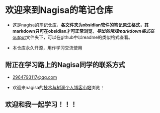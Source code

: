 # 欢迎来到Nagisa的笔记仓库
- 这是nagisa的笔记仓库，**各文件夹为obsidian软件的笔记原生格式，其markdown只可在obsidian才可正常浏览**，***导出的常规markdown格式在***<u>output</u>文件夹下，可以在github中以readme的类似格式查看。

- 本仓库永久开源，用作学习交流使用

## 附正在学习路上的Nagisa同学的联系方式
- 2964793117@qq.com

- 欢迎来nagisa的[技术与树洞个人博客小站](https://tlf-nagisa-blog.com/)浏览！

## 欢迎和我一起学习！！！
